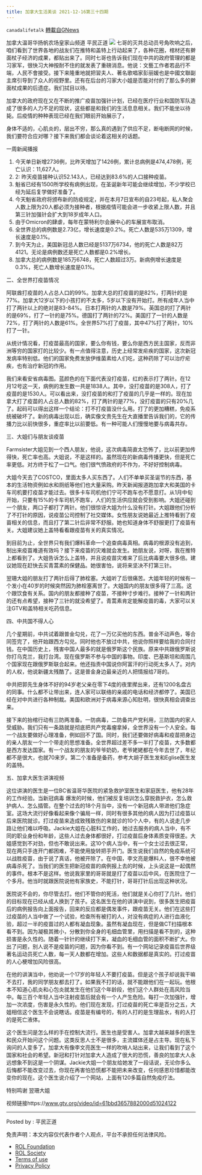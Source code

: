 ```yaml
---
title: 加拿大生活美谈 2021-12-16第三十四期
---
```

`canadalifetalk` [轉載自GNews](https://gnews.org/zh-hans/1783670/)

加拿大温哥华扬帆农场皇家山频道 平民正道
![](https://assets.gnews.org/wp-content/uploads/2021/12/image-1240.png)
七哥的灭共总动员号角吹响之后，咱们看到了世界各地的战友们在推特和盖特上行动起来了，各种花圈，棺材还有擀面杖子经济的成果，都贴出来了。同时七哥也告诉我们现在中共的政府管理的都是习家军，很快习大神按耐不住的就发表了重磅消息。他说：文藝工作者若品行不端，人民不會接受。接下来隆重地就把習夫人、著名歌唱家彭丽媛也是中國文聯副主席引导到了众人的视野里。还有在后台的习家大小姐是否能对付的了那么多的擀面杖成果的后遗症。我们拭目以待。

加拿大的政府现在又在不断的推广疫苗加强针计划，已经在医疗行业和国防军队造成了很多的人力不足的现状，这些都是和我们的生活息息相关。我们不能坐以待毙。后疫情的种种表现已经在我们眼前开始展示了，

身体不适的，心肌炎的，层出不穷，那么真的遇到了供应不足，断电断网的时候，我们要符合应对哪？接下来我们都会谈论着这相关的话题。

一周新闻播报

1. 今天单日新增2736例，比昨天增加了1426例，累计总病例是474,478例，死亡认识：11,627人。
2. 2: 昨天疫苗接种认识52.143人，已经达到83.6%的人口接种疫苗。
3. 魁省已经有1500所学校有病例出现，在圣诞新年可能会继续增加，不少学校已经为延后复学做好准备了。
4. 今天魁省政府将颁布新的防疫规定，并在本月7日宣布的自23号起，私人聚会人数上限为20人都必须为接种者，根据疫情可能会进一步收紧上限人数，并且第三针加强针会扩大到18岁成年人口。
5. 由于Omicron的肆虐，每年在蒙特利尔会展中心的车展宣布取消。
6. 全世界总的病例数是2.73亿，增长速度是0.2%。死亡人数是535万1309，增长速度是0.1%。
7. 到今天为止，美国新冠总人数已经是5137万6734，他的死亡人数是82万4121。无论是病例数还是死亡人数都是0.2%增长。
8. 加拿大总的病例数是185万6748，死亡人数超过3万。新病例增长速度是0.3%，死亡人数增长速度是0.1%。


二、全世界打疫苗情况

阿联酋打疫苗的人占总人口的99%。加拿大总的打疫苗的是82%，打两针的是77%。加拿大12岁以下的小孩打的不太多，5岁以下没有开始打。所有成年人当中打了两针以上的绝对是83-84%。日本打两针的人数是79%。英国总的打了两针的是69%，打了一针的是75%。德国打了两针的72%。美国打了一针的人数是72%，打了两针的人数是61%。全世界57%打了疫苗，其中47%打了两针，10%打了一针。

从统计情况看，打疫苗最高的国家，要么你有钱，要么你是西方民主国家，反而非洲等穷的国家打的比较少。有一点值得注意，历史上经常发疟疾的国家，这次新冠发病率特别低。他们的国家免费发放伊维菌素给人们吃，这种药除了可以治疗疟疾，也有治疗新冠的作用。

我们来看安省病毒图。蓝颜色的在下面代表没打疫苗，红的表示打了两针。在12月12号这一天，病例的发生数一共是1838人。其中，没打疫苗的是308人，打了疫苗的是1530人。可以看出来，没打疫苗的和打了疫苗的几乎是一样的。现在加拿大打了疫苗的人占总人数的82%，打了两针的是77%，没打疫苗的只有20%几了。起码可以得出这样一个结论：打不打疫苗没什么用。打了的更加糟糕，免疫系统被破坏了。新的病毒出现以后，确实像文贵先生在大直播里告诉我们的，它的传播力比以前快很多，重症率比以前要低。有一种可能人们慢慢地要与病毒共存。

三、大姐们与朋友谈疫苗

Farmsister大姐见到一个西人朋友，他说，这次病毒简直太恐怖了，比以前更加传得快，死亡率也高。大姐说，不是这样的。虽然现在的新病毒传播更快，但是死亡率更低。对方终于松了一口气。他们很气愤政府的不作为，不好好控制病毒。

大姐今天去了COSTCO，里面太多人买东西了。人们不单单买圣诞节的东西，基本的生活物资例如水和厕纸等他们也大量采购。昨天新闻报道跑加拿大和美国的卡车司机要打疫苗才能过去。很多卡车司机他们宁可不跑车也不愿意打。从1月中旬开始，只要有15%的卡车司机不跑车，人们的生活供应就会受到影响。大姐还碰到一个朋友，两口子都打了两针。他们很惊讶大姐为什么没有打针。大姐跟他们分析了不打针的原因，说疫苗公司控制了社交媒体。女性朋友说她最近上推特看到了疫苗相关的信息，而且打了第二针后非常不舒服。她也知道身体不舒服更打了疫苗有关。大姐建议她上盖特看看跟疫苗有关的真实情况。

到目前为止，全世界只有我们爆料革命一个追查病毒真相。病毒的根源没有追到，制出来疫苗难道有效吗？接下来疫苗的灾难就会发生。她朋友说，对呀，我在推特上都看到了。大姐告诉怎么上盖特，并且说疫苗灾难来了后比病毒要大很多倍。建议她现在赶快去买青蒿素的保健品。她很害怕，说将来坚决不打第三针。

翌珊大姐的朋友打了两针后得了肺栓塞。大姐听了后很痛苦。大姐年轻的时候有一个发小在40岁的时候突然因为肺栓塞离世了。大姐国内的朋友很多得了三高。这个跟饮食有关系。国内的朋友都接种了疫苗，不接种寸步难行。接种了一针和两针的还有点希望，接种了三针的就没希望了。青蒿素肯定能解疫苗的毒，大家可以关注GTV和盖特相关吃药信息。

四、中共国不得人心

几个星期前，中共试着跟普金勾兑，花了一万亿买他的东西。普金不动声色，等合同签完了，他开始跟西方勾兑。同时他也不放过中共，他说你照样要给我的合同付钱。在中国历史上，残害中国人最多的就是俄罗斯这个民族。原来中共跟俄罗斯说你打乌克兰，我打台湾。现在俄罗斯不参与中国的事物。印度、巴基斯坦和周围几个国家现在跟俄罗斯联合起来。他还指责中国说你阿富汗的行动死太多人了。对内的人权，他说新疆太残酷了。这是普金身边最亲近的人把情报给7哥的。

中共把郭先生身体不好的94岁老父亲在零下4度的夜里撵出来，还有1200名盘古的同事。什么都不让带出来，连人家可以联络的亲戚的电话和经济都停了。美国已经在对中共进行各种制裁。美国和欧洲对于病毒来源心知肚明，很快真相会调查出来。

接下来的抬棺行动有三防两准备。一防病毒，二防备共产党利用，三防国内的家人受威胁。我们只有一条路就是彻底把共产党毒瘤拿掉，全世界没有一个人安全。每一个战友要做好心理准备，例如回不了国。同时，我们还要做好病毒和疫苗把身边的亲人朋友一个一个带走的思想准备。全世界超过差不多一半打了疫苗，大多数都是西方发达国家。有一个战友的朋友的爷爷奶奶，老爷姥姥都在今年去世了，年纪都不是很大，也就70来岁。第二个准备是备药，参考大胡子医生发和Eglise医生发的盖特。

五、加拿大医生讲演视频

这位讲演的医生是一位BC省温哥华医院的紧急救护室医生和家庭医生，他有28年的工作经验。当新冠病毒 爆发的时候，他们被反复培训怎么穿脱救护衣，怎么救护病人、怎么插管。在整个过去的18个月当中，没有一个新冠病人带进他们急症室。这场大流行好像看起来像个骗局一样，同时有很多其他的病人因为打过疫苗以后来医院就诊。打过疫苗来造成致残致伤的来就诊的10个人中，有的人说走几步路让他们难以呼吸。Jackie大姐在心脏科工作的，她过去服务的病人当中，有不同的职业身份和年龄，这些人过去身体都很好，打过疫苗后身体素质变得很差。大姐感觉到不对劲，但也不敢说出来。这10个病人当中，有一个女士过去很正常，现在两只手连开门都困难，不能使用旋转把手开门。医生说我们自然的免疫系统可以战胜疫苗，由于说了真话，他被开除了。在中国，李文亮是爆料人，很不幸他被病毒杀死了。当我们的医生把新冠疫苗的病例报上去的时候，上头说这是一起偶然的事件。根本不是这样。他说我家里的哥哥就是打了疫苗以后中风，在医院住了一个多月。他当时就跟医院说他有家族史，不能打针，哥哥打针后出现这种状况。

医院说不会的，你尽管去打。他们不管你的死活，他们就是关心你打了几针。他们的目标现在已经从成人换到了孩子。这名医生在他的讲演中说到，很多医生把疫苗后的病例报告向上面报告，回来的反应都是偶发事件，跟疫苗无关。他们在这些打过疫苗的人当中做了一个试验，检查所有被打的人，对没有病症的人进行血液化验，超过一半的疫苗过的人都有凝血现象。虽然有凝血现在，但是做CT扫描根本看不到。因为凝极其微小，分散到你全身的毛细血管里，用扫描是看不到的，这种损害是永久性的。随着一针针的继续打下来，凝血的毛细血管的面积不断扩大。你出了问题，别人说不是疫苗的问题，因为你看不到。有一个网站记录疫苗后世界级著名运动员死亡人数，每一天人数都在增加。这些人和数据都是真实的。打过疫苗的人心梗增加风险很高。

在他的讲演当中，他劝说一个17岁的年轻人不要打疫苗。但是这个孩子却说我干嘛不去打，我的同学朋友都去打了。如果我不打的话，就不能跟他们在一起玩。他根本不知道心肌炎和心包炎就发生在他们这个年龄段，他们这个人群处在高风险当中。每三百个年轻人当中注射疫苗后就会有一个人产生危险。每打一次加强针，增加一次浓度，伤害是永久性的。他们现在发现，打过疫苗的死亡率是百分之五，大姐相信这个医生不会说瞎话。疫苗是有编号的，有的人打的是生理盐水，有的人打的是死亡液体。

这个医生问是怎么样的手在控制大流行。医生也是受害人。加拿大越来越多的医生和民众开始问这个问题。这类反思人士不是很多，主流媒体还是占主导。现在私下询问的人变多了。加拿大有像李文亮医生一样的吹哨人站出来，让我们看到了这个国家和社会的希望。新冠和打针对加拿大人造成了很大的恐慌，善良的加拿大人永远想象不到这是一个阴谋。Jackie大姐一个朋友给她发了一段话说，无论你多么后悔都不能改变过去，你现在再害怕恐慌都不能把未来改变，任何感恩珍惜都能改变你的现在。这个医生说介绍了一个网站，上面有120多篇自然免疫疗法。

特别鸣谢 翌珊大姐

视频链接https://www.gtv.org/video/id=61bbd3657882000d51024122

* * *

Posted by : 平民正道

 

免责声明：本文内容仅代表作者个人观点，平台不承担任何法律风险。

- [ROL Foundation](https://rolfoundation.org/)
- [ROL Society](https://rolsociety.org/)
- [Terms of use](https://gnews.org/terms-of-use-3/)
- [Privacy Policy](https://gnews.org/privacy-policy/)
